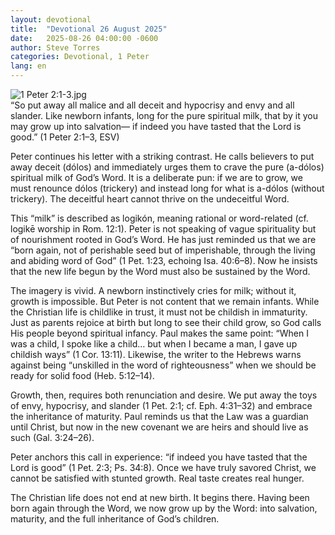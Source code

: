 ```yaml
---
layout: devotional
title:  "Devotional 26 August 2025"
date:   2025-08-26 04:00:00 -0600
author: Steve Torres
categories: Devotional, 1 Peter
lang: en
---
```

<img src="https://sitemedia.esteeb.com/file/esteebcomsitemedia/devotional_images/1+Peter/1Pe-2_1-3.jpg?raw=true" alt="1 Peter 2:1-3.jpg" style="max-width: 100%; height: auto;">

<div class="scripture">
  “So put away all malice and all deceit and hypocrisy and envy and all slander. Like newborn infants, long for the pure spiritual milk, that by it you may grow up into salvation— if indeed you have tasted that the Lord is good.” (1 Peter 2:1–3, ESV)
</div>

Peter continues his letter with a striking contrast. He calls believers to put away deceit (dólos) and immediately urges them to crave the pure (a-dólos) spiritual milk of God’s Word. It is a deliberate pun: if we are to grow, we must renounce dólos (trickery) and instead long for what is a-dólos (without trickery). The deceitful heart cannot thrive on the undeceitful Word.

This “milk” is described as logikón, meaning rational or word-related (cf. logikē worship in Rom. 12:1). Peter is not speaking of vague spirituality but of nourishment rooted in God’s Word. He has just reminded us that we are “born again, not of perishable seed but of imperishable, through the living and abiding word of God” (1 Pet. 1:23, echoing Isa. 40:6–8). Now he insists that the new life begun by the Word must also be sustained by the Word.

The imagery is vivid. A newborn instinctively cries for milk; without it, growth is impossible. But Peter is not content that we remain infants. While the Christian life is childlike in trust, it must not be childish in immaturity. Just as parents rejoice at birth but long to see their child grow, so God calls His people beyond spiritual infancy. Paul makes the same point: “When I was a child, I spoke like a child… but when I became a man, I gave up childish ways” (1 Cor. 13:11). Likewise, the writer to the Hebrews warns against being “unskilled in the word of righteousness” when we should be ready for solid food (Heb. 5:12–14).

Growth, then, requires both renunciation and desire. We put away the toys of envy, hypocrisy, and slander (1 Pet. 2:1; cf. Eph. 4:31–32) and embrace the inheritance of maturity. Paul reminds us that the Law was a guardian until Christ, but now in the new covenant we are heirs and should live as such (Gal. 3:24–26).

Peter anchors this call in experience: “if indeed you have tasted that the Lord is good” (1 Pet. 2:3; Ps. 34:8). Once we have truly savored Christ, we cannot be satisfied with stunted growth. Real taste creates real hunger.

The Christian life does not end at new birth. It begins there. Having been born again through the Word, we now grow up by the Word: into salvation, maturity, and the full inheritance of God’s children.
